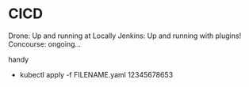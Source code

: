 # CICD
Drone: Up and running at Locally
Jenkins: Up and running with plugins!
Concourse: ongoing...

handy
 - kubectl apply -f FILENAME.yaml
12345678653